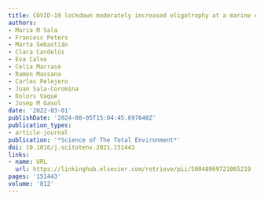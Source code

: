 ```yaml
---
title: COVID-19 lockdown moderately increased oligotrophy at a marine coastal site
authors:
- Maria M Sala
- Francesc Peters
- Marta Sebastián
- Clara Cardelús
- Eva Calvo
- Celia Marrasé
- Ramon Massana
- Carles Pelejero
- Joan Sala-Coromina
- Dolors Vaqué
- Josep M Gasol
date: '2022-03-01'
publishDate: '2024-08-05T15:04:45.697640Z'
publication_types:
- article-journal
publication: '*Science of The Total Environment*'
doi: 10.1016/j.scitotenv.2021.151443
links:
- name: URL
  url: https://linkinghub.elsevier.com/retrieve/pii/S0048969721065219
pages: '151443'
volume: '812'
---
```

